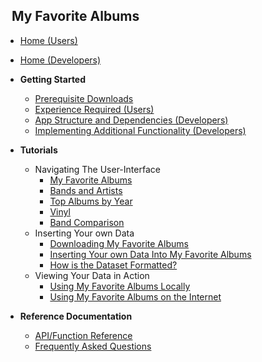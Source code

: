 <!-- _sidebar.md -->

## &nbsp; My Favorite Albums

* [Home (Users)](README.md)
* [Home (Developers)](READMEcopy.md)

* **Getting Started**

  * [Prerequisite Downloads](prereq.md)
  * [Experience Required (Users)](prog.md)
  * [App Structure and Dependencies (Developers)](structure.md)
  * [Implementing Additional Functionality (Developers)](building.md)
  
* **Tutorials**
  * Navigating The User-Interface
    * [My Favorite Albums](mfa.md)
    * [Bands and Artists](ba.md)
    * [Top Albums by Year](taby.md)
    * [Vinyl](vinyl.md)
    * [Band Comparison](bc.md)
  * Inserting Your own Data
    * [Downloading My Favorite Albums](downloading.md)
    * [Inserting Your own Data Into My Favorite Albums](inserting.md)
    * [How is the Dataset Formatted?](formatted.md)
  * Viewing Your Data in Action
    * [Using My Favorite Albums Locally](locally.md)
    * [Using My Favorite Albums on the Internet](internet.md)

* **Reference Documentation** 

  * [API/Function Reference](api.md)
  * [Frequently Asked Questions](faq.md)